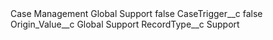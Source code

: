 <?xml version="1.0" encoding="UTF-8"?>
<CustomMetadata xmlns="http://soap.sforce.com/2006/04/metadata" xmlns:xsi="http://www.w3.org/2001/XMLSchema-instance" xmlns:xsd="http://www.w3.org/2001/XMLSchema">
    <label>Case Management Global Support</label>
    <protected>false</protected>
    <values>
        <field>CaseTrigger__c</field>
        <value xsi:type="xsd:boolean">false</value>
    </values>
    <values>
        <field>Origin_Value__c</field>
        <value xsi:type="xsd:string">Global Support</value>
    </values>
    <values>
        <field>RecordType__c</field>
        <value xsi:type="xsd:string">Support</value>
    </values>
</CustomMetadata>
